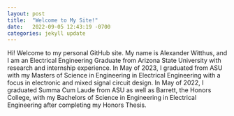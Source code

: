 ```yaml
---
layout: post
title:  "Welcome to My Site!"
date:   2022-09-05 12:43:19 -0700
categories: jekyll update
---
```

Hi! Welcome to my personal GitHub site. My name is Alexander Witthus, and I am an Electrical Engineering Graduate from Arizona State University with research and internship experience.
In May of 2023, I graduated from ASU with my Masters of Science in Engineering in Electrical Engineering with a focus in electronic and mixed signal circuit design.
In May of 2022, I graduated Summa Cum Laude from ASU as well as Barrett, the Honors College, with my Bachelors of Science in Engineering in Electrical Engineering after completing my Honors Thesis.

[jekyll-docs]: https://jekyllrb.com/docs/home
[jekyll-gh]:   https://github.com/jekyll/jekyll
[jekyll-talk]: https://talk.jekyllrb.com/
